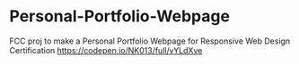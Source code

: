# Personal-Portfolio-Webpage
FCC proj to make a Personal Portfolio Webpage for Responsive Web Design Certification
https://codepen.io/NK013/full/vYLdXve
